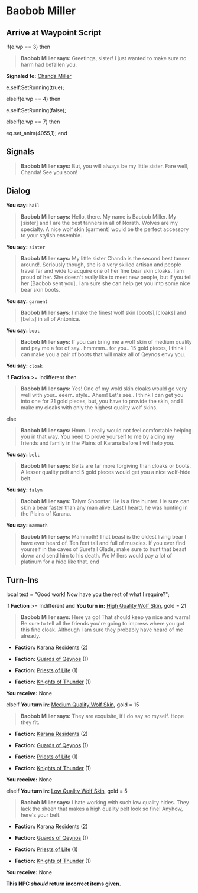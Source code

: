 # Baobob Miller
## Arrive at Waypoint Script

if(e.wp == 3) then


>**Baobob Miller says:** Greetings, sister! I just wanted to make sure no harm had befallen you.


**Signaled to:**  [Chanda Miller](/npc/4052)


e.self:SetRunning(true);

elseif(e.wp == 4) then


e.self:SetRunning(false);

elseif(e.wp == 7) then


eq.set_anim(4055,1);
end

## Signals

>**Baobob Miller says:** But, you will always be my little sister. Fare well, Chanda! See you soon!
## Dialog

**You say:** `hail`



>**Baobob Miller says:** Hello, there. My name is Baobob Miller. My [sister] and I are the best tanners in all of Norath. Wolves are my specialty. A nice wolf skin [garment] would be the perfect accessory to your stylish ensemble.

**You say:** `sister`



>**Baobob Miller says:** My little sister Chanda is the second best tanner around!. Seriously though, she is a very skilled artisan and people travel far and wide to acquire one of her fine bear skin cloaks. I am proud of her. She doesn't really like to meet new people, but if you tell her [Baobob sent you], I am sure she can help get you into some nice bear skin boots.

**You say:** `garment`



>**Baobob Miller says:** I make the finest wolf skin [boots],[cloaks] and [belts] in all of Antonica.

**You say:** `boot`



>**Baobob Miller says:** If you can bring me a wolf skin of medium quality and pay me a fee of say.. hmmmm.. for you.. 15 gold pieces, I think I can make you a pair of boots that will make all of Qeynos envy you.

**You say:** `cloak`



if **Faction** >= Indifferent then



>**Baobob Miller says:** Yes! One of my wold skin cloaks would go very well with your.. eeerr.. style.. Ahem! Let's see.. I think I can get you into one for 21 gold pieces, but, you have to provide the skin, and I make my cloaks with only the highest quality wolf skins.


else



>**Baobob Miller says:** Hmm.. I really would not feel comfortable helping you in that way. You need to prove yourself to me by aiding my friends and family in the Plains of Karana before I will help you.


**You say:** `belt`



>**Baobob Miller says:** Belts are far more forgiving than cloaks or boots. A lesser quality pelt and 5 gold pieces would get you a nice wolf-hide belt.

**You say:** `talym`



>**Baobob Miller says:** Talym Shoontar. He is a fine hunter. He sure can skin a bear faster than any man alive. Last I heard, he was hunting in the Plains of Karana.


**You say:** `mammoth`



>**Baobob Miller says:** Mammoth! That beast is the oldest living bear I have ever heard of. Ten feet tall and full of muscles. If you ever find yourself in the caves of Surefall Glade, make sure to hunt that beast down and send him to his death. We Millers would pay a lot of platinum for a hide like that.
end

## Turn-Ins



local text = "Good work! Now have you the rest of what I require?";





if **Faction** >= Indifferent and  **You turn in:** [High Quality Wolf Skin](/item/13755), gold = 21


>**Baobob Miller says:** Here ya go! That should keep ya nice and warm! Be sure to tell all the friends you're going to impress where you got this fine cloak. Although I am sure they probably have heard of me already.


* __Faction:__ [Karana Residents](/faction/345) (2)


* __Faction:__ [Guards of Qeynos](/faction/262) (1)


* __Faction:__ [Priests of Life](/faction/341) (1)


* __Faction:__ [Knights of Thunder](/faction/280) (1)


 **You receive:** None 



elseif **You turn in:** [Medium Quality Wolf Skin](/item/13754), gold = 15


>**Baobob Miller says:** They are exquisite, if I do say so myself. Hope they fit.


* __Faction:__ [Karana Residents](/faction/345) (2)


* __Faction:__ [Guards of Qeynos](/faction/262) (1)


* __Faction:__ [Priests of Life](/faction/341) (1)


* __Faction:__ [Knights of Thunder](/faction/280) (1)


 **You receive:** None 

elseif **You turn in:** [Low Quality Wolf Skin](/item/13753), gold = 5


>**Baobob Miller says:** I hate working with such low quality hides. They lack the sheen that makes a high quality pelt look so fine! Anyhow, here's your belt.


* __Faction:__ [Karana Residents](/faction/345) (2)


* __Faction:__ [Guards of Qeynos](/faction/262) (1)


* __Faction:__ [Priests of Life](/faction/341) (1)


* __Faction:__ [Knights of Thunder](/faction/280) (1)


 **You receive:** None 

**This NPC *should* return incorrect items given.**
